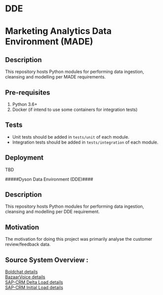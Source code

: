 # DDE
# Marketing Analytics Data Environment (MADE)

## Description
This repository hosts Python modules for performing data ingestion, cleansing and modelling per MADE requirements.

## Pre-requisites
1. Python 3.6+
2. Docker (if intend to use some containers for integration tests)

## Tests
- Unit tests should be added in `tests/unit` of each module.
- Integration tests should be added in `tests/integration` of each module.

## Deployment
TBD

#####Dyson Data Environment (DDE)####

## Description
This repository hosts Python modules for performing data ingestion, cleansing and modelling per DDE requirement.

## Motivation

The motivation for doing this project was primarily analyse the customer review/feedback data.

## Source System Overview :
 [Boldchat details](Boldchat_README.md) <br />
 [BazaarVoice details](Bazaarvoice_README.md) <br />
 [SAP-CRM Delta Load details](delta_load_README.md) <br />
 [SAP-CRM Initial Load details](initial_load_README.md)
